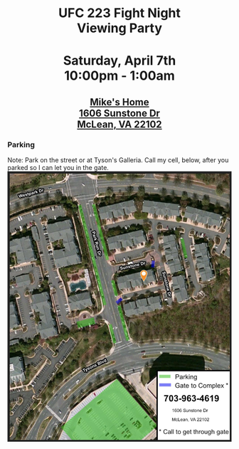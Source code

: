 # <a name="info"></a><center>UFC 223 Fight Night<br/> Viewing Party</center>
# <center>Saturday, April 7th<br/>10:00pm - 1:00am</center>
## [<center>Mike's Home<br/>1606 Sunstone Dr<br/>McLean, VA 22102</center>](https://goo.gl/maps/orUtEgC5Qmv)
### Parking
Note: Park on the street or at Tyson's Galleria. Call my cell, below, after you parked so I can let you in the gate.
![alt text](./parking.jpg)
